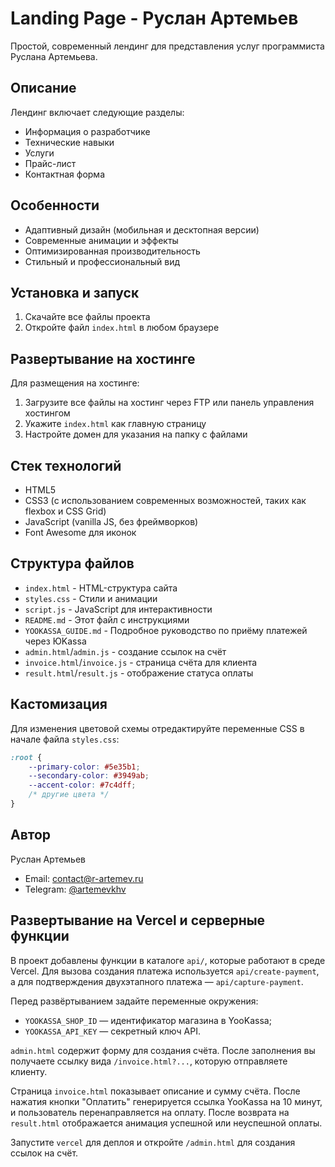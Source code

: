 # Landing Page - Руслан Артемьев

Простой, современный лендинг для представления услуг программиста Руслана Артемьева.

## Описание

Лендинг включает следующие разделы:
- Информация о разработчике
- Технические навыки
- Услуги
- Прайс-лист
- Контактная форма

## Особенности

- Адаптивный дизайн (мобильная и десктопная версии)
- Современные анимации и эффекты
- Оптимизированная производительность
- Стильный и профессиональный вид

## Установка и запуск

1. Скачайте все файлы проекта
2. Откройте файл `index.html` в любом браузере

## Развертывание на хостинге

Для размещения на хостинге:

1. Загрузите все файлы на хостинг через FTP или панель управления хостингом
2. Укажите `index.html` как главную страницу
3. Настройте домен для указания на папку с файлами

## Стек технологий

- HTML5
- CSS3 (с использованием современных возможностей, таких как flexbox и CSS Grid)
- JavaScript (vanilla JS, без фреймворков)
- Font Awesome для иконок

## Структура файлов

- `index.html` - HTML-структура сайта
- `styles.css` - Стили и анимации
- `script.js` - JavaScript для интерактивности
- `README.md` - Этот файл с инструкциями
- `YOOKASSA_GUIDE.md` - Подробное руководство по приёму платежей через ЮKassa
- `admin.html`/`admin.js` - создание ссылок на счёт
- `invoice.html`/`invoice.js` - страница счёта для клиента
- `result.html`/`result.js` - отображение статуса оплаты

## Кастомизация

Для изменения цветовой схемы отредактируйте переменные CSS в начале файла `styles.css`:

```css
:root {
    --primary-color: #5e35b1;
    --secondary-color: #3949ab;
    --accent-color: #7c4dff;
    /* другие цвета */
}
```

## Автор

Руслан Артемьев
- Email: [contact@r-artemev.ru](mailto:contact@r-artemev.ru)
- Telegram: [@artemevkhv](https://t.me/artemevkhv) 
## Развертывание на Vercel и серверные функции

В проект добавлены функции в каталоге `api/`, которые работают в среде Vercel. Для вызова создания платежа используется `api/create-payment`, а для подтверждения двухэтапного платежа — `api/capture-payment`.

Перед развёртыванием задайте переменные окружения:

- `YOOKASSA_SHOP_ID` — идентификатор магазина в YooKassa;
- `YOOKASSA_API_KEY` — секретный ключ API.

`admin.html` содержит форму для создания счёта. После заполнения вы получаете ссылку вида `/invoice.html?...`, которую отправляете клиенту.

Страница `invoice.html` показывает описание и сумму счёта. После нажатия кнопки "Оплатить" генерируется ссылка YooKassa на 10 минут, и пользователь перенаправляется на оплату. После возврата на `result.html` отображается анимация успешной или неуспешной оплаты.

Запустите `vercel` для деплоя и откройте `/admin.html` для создания ссылок на счёт.
